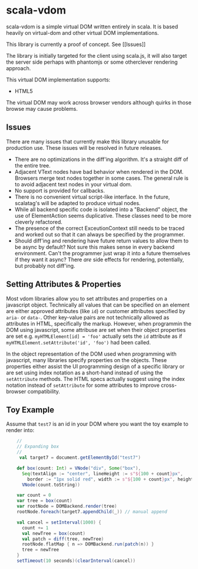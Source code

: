 # scala-vdom

scala-vdom is a simple virtual DOM written entirely in scala. It is based heavily on virtual-dom
 and other virtual DOM implementations.

This library is currently a proof of concept. See [[Issues]]

The library is initially targeted for the client using scala.js, it will also target the server side
perhaps with phantomjs or some otherclever rendering approach.

This virtual DOM implementation supports:

* HTML5

The virtual DOM may work across browser vendors although quirks in those browse may cause problems.

## Issues
There are many issues that currently make this library unusable for production use. These 
issues will be resolved in future releases.

* There are no optimizations in the diff'ing algorithm. It's a straight diff of the entire tree.
* Adjacent VText nodes have bad behavior when rendered in the DOM. Browsers merge text nodes
together in some cases. The general rule is to avoid adjacent text nodes in your virtual dom.
* No support is provided for callbacks.
* There is no convenient virtual script-like interface. In the future, scalatag's will be adapted
to produce virtual nodes.
* While all backend specific code is isolated into a "Backend" object, the use of ElementAction
seems duplicative. These classes need to be more cleverly refactored.
* The presence of the correct ExceutionContext still needs to be traced and worked out so that
it can always be specified by the programmer.
* Should diff'ing and rendering have future return values to allow them to be async by default?
Not sure this makes sense in every backend environment. Can't the programmer just wrap it into
a future themselves if they want it async? There *are* side effects for rendering, potentially,
but probably not diff'ing.


## Setting Attributes & Properties

Most vdom libraries allow you to set attributes and properties on a javascript object. Technically
all values that can be specified on an element are either approved attributes (like `id`) or 
customer attributes specified by `aria-` or `data-`. Other key-value pairs are not technically
allowed as  attributes in HTML, specifically the markup. However, when programmin the DOM using
javascript, some attribuse are set when their
object properties are set e.g. `myHTMLElement[id] = 'foo'` actually sets the `id` attribute
as if `myHTMLElement.setAttribute('id', 'foo')` had been called.

In the object representation of the DOM used when programming with javascript, many
libraries specify properties on the objects. These properties either assist the UI
programming design of a specific library or are set using index notation as a short-hand instead
of using the `setAttribute` methods. The HTML specs actually suggest using the index notation
instead of `setAttribute` for some attributes to improve cross-browser compatibility. 

## Toy Example

Assume that `test7` is an id in your DOM where you want the toy example to render into:

```scala
    //
    // Expanding box
    //
     val target7 = document.getElementById("test7")

    def box(count: Int) = VNode("div", Some("box"),
      Seq(textAlign := "center", lineHeight := s"${100 + count}px",
        border := "1px solid red", width := s"${100 + count}px", height := s"${100 + count}px"),
      VNode(count.toString))

    var count = 0
    var tree = box(count)
    var rootNode = DOMBackend.render(tree)
    rootNode.foreach(target7.appendChild(_)) // manual append

    val cancel = setInterval(1000) {
      count += 1
      val newTree = box(count)
      val patch = diff(tree, newTree)
      rootNode.flatMap { n => DOMBackend.run(patch(n)) }
      tree = newTree
    }
    setTimeout(10 seconds)(clearInterval(cancel))
```
